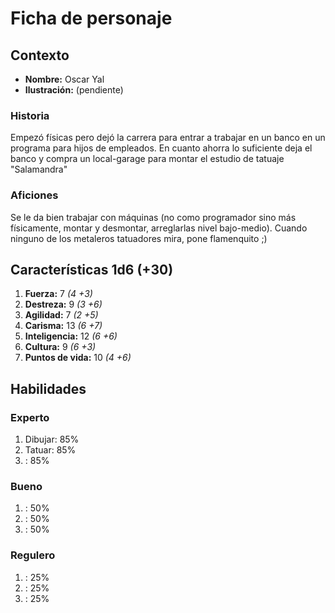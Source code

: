 # Ficha de personaje

## Contexto
- **Nombre:** Oscar Yal
- **Ilustración:** (pendiente)
### Historia
Empezó físicas pero dejó la carrera para entrar a trabajar en un banco en un programa para hijos de empleados. En cuanto ahorra lo suficiente deja el banco y compra un local-garage para montar el estudio de tatuaje "Salamandra"

### Aficiones
Se le da bien trabajar con máquinas (no como programador sino más físicamente, montar y desmontar, arreglarlas nivel bajo-medio).
Cuando ninguno de los metaleros tatuadores mira, pone flamenquito ;)

## Características 1d6 (+30)
1. **Fuerza:** 7   _(4 +3)_
2. **Destreza:** 9   _(3 +6)_
3. **Agilidad:** 7   _(2 +5)_
4. **Carisma:** 13   _(6 +7)_
5. **Inteligencia:** 12   _(6 +6)_
6. **Cultura:** 9   _(6 +3)_
7. **Puntos de vida:** 10   _(4 +6)_

## Habilidades
### Experto
1. Dibujar: 85%
2. Tatuar: 85%
3. : 85%
### Bueno
1. : 50%
2. : 50%
3. : 50%
### Regulero
1. : 25%
2. : 25%
3. : 25%